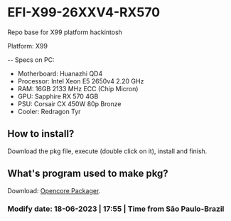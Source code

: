 # EFI-X99-26XXV4-RX570
Repo base for X99 platform hackintosh

Platform: X99

-- Specs on PC:

- Motherboard: Huanazhi QD4
- Processor: Intel Xeon E5 2650v4 2.20 GHz
- RAM: 16GB 2133 MHz ECC (Chip Micron)
- GPU: Sapphire RX 570 4GB
- PSU: Corsair CX 450W 80p Bronze
- Cooler: Redragon Tyr

## How to install?
Download the pkg file, execute (double click on it), install and finish.

## What's program used to make pkg?
Download: [Opencore Packager](https://github.com/chris1111/OpenCore-Packager>).

### Modify date: 18-06-2023 | 17:55 | Time from São Paulo-Brazil
